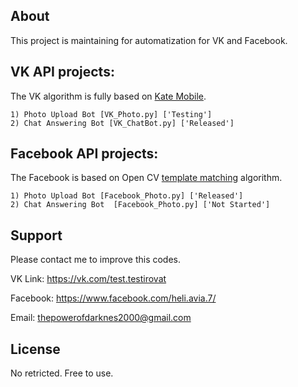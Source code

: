## About

This project is maintaining for automatization for VK and Facebook.

## VK API projects:

The VK algorithm is fully based on [Kate Mobile](https://dev.vk.com/method).

    1) Photo Upload Bot [VK_Photo.py] ['Testing']
    2) Chat Answering Bot [VK_ChatBot.py] ['Released']

## Facebook API projects:

The Facebook is based on Open CV [template matching](https://docs.opencv.org/4.x/d4/dc6/tutorial_py_template_matching.html) algorithm.

    1) Photo Upload Bot [Facebook_Photo.py] ['Released']
    2) Chat Answering Bot  [Facebook_Photo.py] ['Not Started']

## Support

Please contact me to improve this codes.

VK Link: https://vk.com/test.testirovat

Facebook: https://www.facebook.com/heli.avia.7/

Email: thepowerofdarknes2000@gmail.com

## License

No retricted. Free to use.